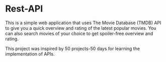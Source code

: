 # Rest-API

This is a simple web application that uses The Movie Database (TMDB) API to give you a quick overview and rating of the latest popular movies. You can also search movies of your choice to get spoiler-free overview and rating.

This project was inspired by 50 projects-50 days for learning the implementation of APIs.
